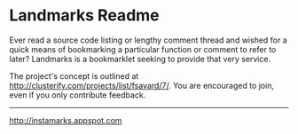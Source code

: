 Landmarks Readme
================

Ever read a source code listing or lengthy comment thread and wished for a quick means of bookmarking a particular function or comment to refer to later? Landmarks is a bookmarklet seeking to provide that very service.

The project's concept is outlined at <http://clusterify.com/projects/list/fsavard/7/>. You are encouraged to join, even if you only contribute feedback.

* * *

<http://instamarks.appspot.com>